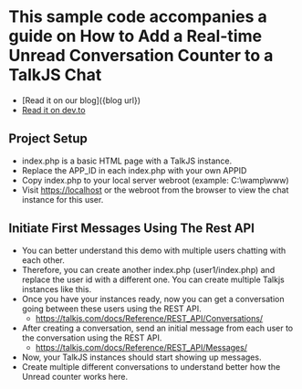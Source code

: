 # This sample code accompanies a guide on How to Add a Real-time Unread Conversation Counter to a TalkJS Chat

- [Read it on our blog]({blog url})
- [Read it on dev.to](https://dev.to/talkjs/how-to-add-a-real-time-unread-conversation-counter-to-a-talkjs-chat-2o05)

## Project Setup

- index.php is a basic HTML page with a TalkJS instance.
- Replace the APP_ID in each index.php with your own APPID
- Copy index.php to your local server webroot (example: C:\wamp\www)
- Visit <https://localhost> or the webroot from the browser to view the chat instance for this user.

## Initiate First Messages Using The Rest API

- You can better understand this demo with multiple users chatting with each other. 
- Therefore, you can create another index.php (user1/index.php) and replace the user id with a different one. You can create multiple Talkjs instances like this.
- Once you have your instances ready, now you can get a conversation going between these users using the REST API.
  - <https://talkjs.com/docs/Reference/REST_API/Conversations/>
- After creating a conversation, send an initial message from each user to the conversation using the REST API.
  - <https://talkjs.com/docs/Reference/REST_API/Messages/>
- Now, your TalkJS instances should start showing up messages.
- Create multiple different conversations to understand better how the Unread counter works here.

